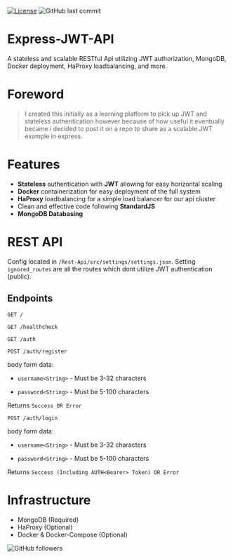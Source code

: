  [![License](https://img.shields.io/badge/license-MIT-green)](https://github.com/JamesPielstickerPortfolio/Express-JWT-API/blob/master/LICENSE.md) 
 ![GitHub last commit](https://img.shields.io/github/last-commit/JamesPielstickerPortfolio/Express-JWT-API)

# Express-JWT-API

A stateless and scalable RESTful Api utilizing JWT authorization, MongoDB, Docker deployment, HaProxy loadbalancing, and more.

# Foreword

> I created this initially as a learning platform to pick up JWT and stateless authentication however because of how useful it eventually became i decided to post it on a repo to share as a scalable JWT example in express.

# Features

- **Stateless** authentication with **JWT** allowing for easy horizontal scaling
- **Docker** containerization for easy deployment of the full system
- **HaProxy** loadbalancing for a simple load balancer for our api cluster
- Clean and effective code following **StandardJS**
- **MongoDB Databasing**

# REST API
Config located in `/Rest-Api/src/settings/settings.json`.
Setting `ignored_routes` are all the routes which dont utilize JWT authentication (public).
  
## Endpoints

`GET /`
  
`GET /healthcheck`

`GET /auth`

`POST /auth/register`

body form data:

-  `username<String>` - Must be 3-32 characters

-  `password<String>` - Must be 5-100 characters

Returns `Success OR Error`

`POST /auth/login`

body form data:

-  `username<String>` - Must be 3-32 characters

-  `password<String>` - Must be 5-100 characters

Returns `Success (Including AUTH<Bearer> Token) OR Error`


# Infrastructure

- MongoDB (Required)
- HaProxy (Optional)
- Docker & Docker-Compose (Optional)

![GitHub followers](https://img.shields.io/github/followers/gagepielsticker?style=social)
